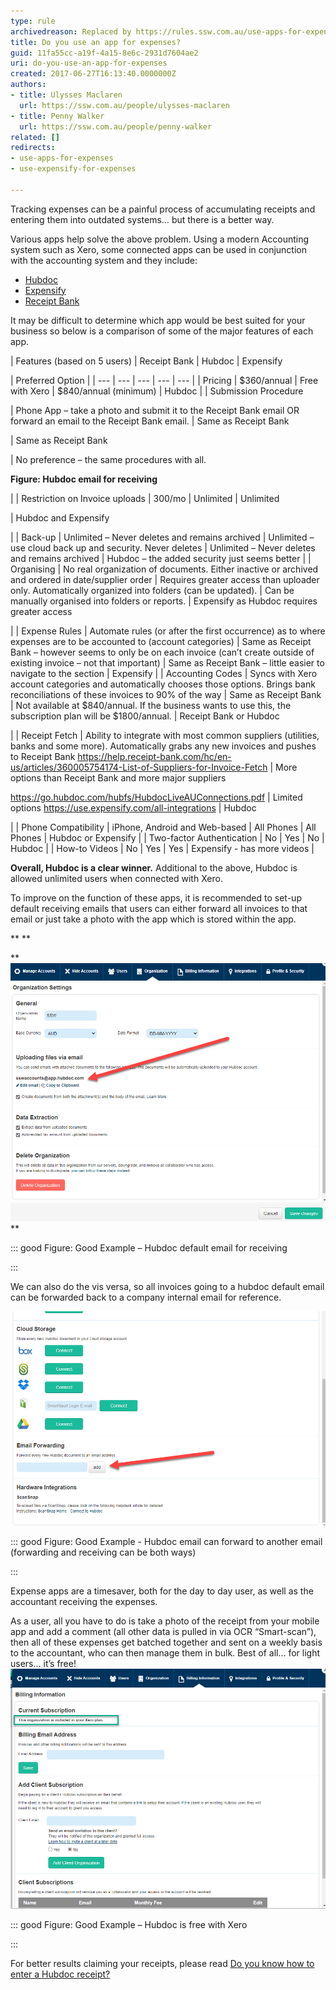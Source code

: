 ```yaml
---
type: rule
archivedreason: Replaced by https://rules.ssw.com.au/use-apps-for-expenses
title: Do you use an app for expenses?
guid: 11fa55cc-a19f-4a15-8e6c-2931d7604ae2
uri: do-you-use-an-app-for-expenses
created: 2017-06-27T16:13:40.0000000Z
authors:
- title: Ulysses Maclaren
  url: https://ssw.com.au/people/ulysses-maclaren
- title: Penny Walker
  url: https://ssw.com.au/people/penny-walker
related: []
redirects:
- use-apps-for-expenses
- use-expensify-for-expenses

---
```


Tracking expenses can be a painful process of accumulating receipts and entering them into outdated systems… but there is a better way. 



Various apps help solve the above problem. Using a modern Accounting system such as Xero, some connected apps can be used in conjunction with the accounting system and they include:


* [Hubdoc](https://www.hubdoc.com/)
* [Expensify](https://www.expensify.com/)
* [Receipt Bank](https://www.receipt-bank.com/au/)


It may be difficult to determine which app would be best suited for your business so below is a comparison of some of the major features of each app.







| Features (based on 5 users)
 | Receipt Bank
 | Hubdoc
 | Expensify

 | Preferred Option
 |
| --- | --- | --- | --- | --- |
| Pricing
 | $360/annual
 | Free with Xero
 | $840/annual (minimum)
 | Hubdoc 
 |
| Submission Procedure

 | Phone App – take a photo and submit it to the Receipt Bank email OR forward an email to the Receipt Bank email. 
 | Same as Receipt Bank

 | Same as Receipt Bank

 | No preference – the same procedures with all.
 
 **Figure: Hubdoc email for receiving** 

 |
| Restriction on Invoice uploads 
 | 300/mo
 | Unlimited
 | Unlimited

 | Hubdoc and Expensify

 |
| Back-up
 | Unlimited – Never deletes and remains archived
 | Unlimited – use cloud back up and security. Never deletes 
 | Unlimited – Never deletes and remains archived
 | Hubdoc – the added security just seems better
 |
| Organising
 | No real organization of documents. Either inactive or archived and ordered in date/supplier order
 | Requires greater access than uploader only. Automatically organized into folders (can be updated). 
 | Can be manually organised into folders or reports. 
 | Expensify as Hubdoc requires greater access

 |
| Expense Rules
 | Automate rules (or after the first occurrence) as to where expenses are to be accounted to (account categories) 
 | Same as Receipt Bank – however seems to only be on each invoice (can’t create outside of existing invoice – not that important)
 | Same as Receipt Bank – little easier to navigate to the section 
 | Expensify 
 |
| Accounting Codes
 | Syncs with Xero account categories and automatically chooses those options. Brings bank reconciliations of these invoices to 90% of the way
 | Same as Receipt Bank
 | Not available at $840/annual. If the business wants to use this, the subscription plan will be $1800/annual.
 | Receipt Bank or Hubdoc

 |
| Receipt Fetch
 | Ability to integrate with most common suppliers (utilities, banks and some more). Automatically grabs any new invoices and pushes to Receipt Bank
https://help.receipt-bank.com/hc/en-us/articles/360005754174-List-of-Suppliers-for-Invoice-Fetch 
 | More options than Receipt Bank and more major suppliers
 
https://go.hubdoc.com/hubfs/HubdocLiveAUConnections.pdf
 | Limited options https://use.expensify.com/all-integrations
 | Hubdoc

 |
| Phone Compatibility
 | iPhone, Android and Web-based 
 | All Phones 
 | All Phones
 | Hubdoc or Expensify
 |
| Two-factor Authentication
 | No
 | Yes
 | No
 | Hubdoc
 |
| How-to Videos
 | No
 | Yes
 | Yes
 | Expensify - has more videos
 |


 **Overall, Hubdoc is a clear winner.** Additional to the above, Hubdoc is allowed unlimited users when connected with Xero.



To improve on the function of these apps, it is recommended to set-up default receiving emails that users can either forward all invoices to that email or just take a photo with the app which is stored within the app.


 **
** 

 **![](pic.png)
** 

::: good
Figure: Good Example – Hubdoc default email for receiving


:::

We can also do the vis versa, so all invoices going to a hubdoc default email can be forwarded back to a company internal email for reference. 



 **![](pic1.png)** 


::: good
Figure: Good Example - Hubdoc email can forward to another email (forwarding and receiving can be both ways)

:::


<!--endintro-->

Expense apps are a timesaver, both for the day to day user, as well as the accountant receiving the expenses.

As a user, all you have to do is take a photo of the receipt from your mobile app and add a comment (all other data is pulled in via OCR “Smart-scan”), then all of these expenses get batched together and sent on a weekly basis to the accountant, who can then manage them in bulk. 
Best of all… for light users… it’s free! ![](2020-06-12_12-10-17.png)

::: good
Figure: Good Example – Hubdoc is free with Xero

:::

For better results claiming your receipts, please read [Do you know how to enter a Hubdoc receipt?](/do-you-know-how-to-enter-a-hubdoc-receipt)

